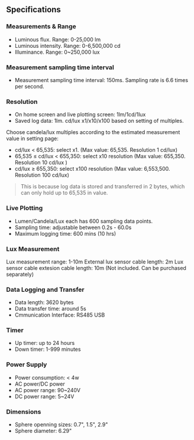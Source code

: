 ## Specifications

### Measurements & Range
- Luminous flux. Range: 0-25,000 lm
- Luminous intensity. Range: 0-6,500,000 cd 
- Illuminance. Range: 0~250,000 lux 

### Measurement sampling time interval
- Measurement sampling time interval: 150ms. Sampling rate is 6.6 times per second.

### Resolution
- On home screen and live plotting screen: 1lm/1cd/1lux
- Saved log data: 1lm. cd/lux x1/x10/x100 based on setting of multiples. 

Choose candela/lux multiples according to the estimated measurement value in setting page:
- cd/lux < 65,535:  select x1. (Max value: 65,535. Resolution 1 cd/lux)
- 65,535 ≤ cd/lux < 655,350: select x10 resolution (Max value: 655,350. Resolution 10 cd/lux )
- cd/lux ≥ 655,350: select x100 resolution (Max value: 6,553,500. Resolution 100 cd/lux)

> This is because log data is stored and transferred in 2 bytes, which can only hold up to 65,535 in value.

### Live Plotting
- Lumen/Candela/Lux each has 600 sampling data points. 
- Sampling time: adjustable between 0.2s - 60.0s
- Maximum logging time: 600 mins (10 hrs)

### Lux Measurement
Lux measurement range: 1-10m
External lux sensor cable length: 2m
Lux sensor cable extesion cable length: 10m (Not included. Can be purchased separately) 

### Data Logging and Transfer
- Data length: 3620 bytes
- Data transfer time: around 5s
- Cmmunication Interface: RS485 USB

### Timer
- Up timer: up to 24 hours
- Down timer: 1-999 minutes  

### Power Supply
- Power consumption: < 4w
- AC power/DC power
- AC power range: 90~240V 
- DC power range: 5~24V

### Dimensions 
- Sphere openning sizes: 0.7", 1.5", 2.9"
- Sphere diameter: 6.29"







